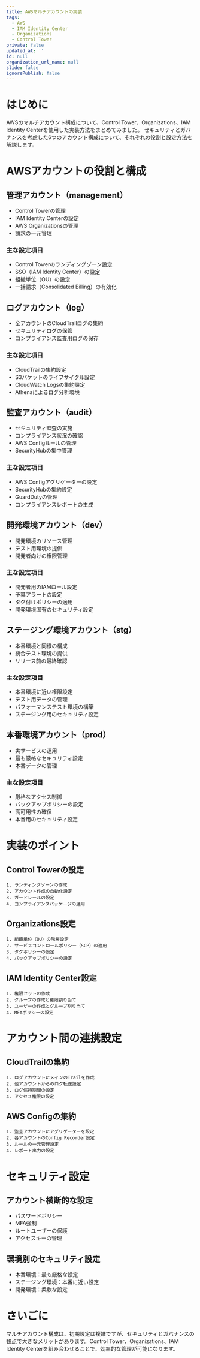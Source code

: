 ```yaml
---
title: AWSマルチアカウントの実装
tags:
  - AWS
  - IAM Identity Center
  - Organizations
  - Control Tower
private: false
updated_at: ''
id: null
organization_url_name: null
slide: false
ignorePublish: false
---
```

# はじめに

AWSのマルチアカウント構成について、Control Tower、Organizations、IAM Identity Centerを使用した実装方法をまとめてみました。
セキュリティとガバナンスを考慮した6つのアカウント構成について、それぞれの役割と設定方法を解説します。

# AWSアカウントの役割と構成

## 管理アカウント（management）
- Control Towerの管理
- IAM Identity Centerの設定
- AWS Organizationsの管理
- 請求の一元管理

### 主な設定項目
- Control Towerのランディングゾーン設定
- SSO（IAM Identity Center）の設定
- 組織単位（OU）の設定
- 一括請求（Consolidated Billing）の有効化

## ログアカウント（log）
- 全アカウントのCloudTrailログの集約
- セキュリティログの保管
- コンプライアンス監査用ログの保存

### 主な設定項目
- CloudTrailの集約設定
- S3バケットのライフサイクル設定
- CloudWatch Logsの集約設定
- Athenaによるログ分析環境

## 監査アカウント（audit）
- セキュリティ監査の実施
- コンプライアンス状況の確認
- AWS Configルールの管理
- SecurityHubの集中管理

### 主な設定項目
- AWS Configアグリゲーターの設定
- SecurityHubの集約設定
- GuardDutyの管理
- コンプライアンスレポートの生成

## 開発環境アカウント（dev）
- 開発環境のリソース管理
- テスト用環境の提供
- 開発者向けの権限管理

### 主な設定項目
- 開発者用のIAMロール設定
- 予算アラートの設定
- タグ付けポリシーの適用
- 開発環境固有のセキュリティ設定

## ステージング環境アカウント（stg）
- 本番環境と同様の構成
- 統合テスト環境の提供
- リリース前の最終確認

### 主な設定項目
- 本番環境に近い権限設定
- テスト用データの管理
- パフォーマンステスト環境の構築
- ステージング用のセキュリティ設定

## 本番環境アカウント（prod）
- 実サービスの運用
- 最も厳格なセキュリティ設定
- 本番データの管理

### 主な設定項目
- 厳格なアクセス制御
- バックアップポリシーの設定
- 高可用性の確保
- 本番用のセキュリティ設定

# 実装のポイント

## Control Towerの設定
```text
1. ランディングゾーンの作成
2. アカウント作成の自動化設定
3. ガードレールの設定
4. コンプライアンスパッケージの適用
```

## Organizations設定
```text
1. 組織単位（OU）の階層設定
2. サービスコントロールポリシー（SCP）の適用
3. タグポリシーの設定
4. バックアップポリシーの設定
```

## IAM Identity Center設定
```text
1. 権限セットの作成
2. グループの作成と権限割り当て
3. ユーザーの作成とグループ割り当て
4. MFAポリシーの設定
```

# アカウント間の連携設定

## CloudTrailの集約
```text
1. ログアカウントにメインのTrailを作成
2. 他アカウントからのログ転送設定
3. ログ保持期間の設定
4. アクセス権限の設定
```

## AWS Configの集約
```text
1. 監査アカウントにアグリゲーターを設定
2. 各アカウントのConfig Recorder設定
3. ルールの一元管理設定
4. レポート出力の設定
```

# セキュリティ設定

## アカウント横断的な設定
- パスワードポリシー
- MFA強制
- ルートユーザーの保護
- アクセスキーの管理

## 環境別のセキュリティ設定
- 本番環境：最も厳格な設定
- ステージング環境：本番に近い設定
- 開発環境：柔軟な設定

# さいごに

マルチアカウント構成は、初期設定は複雑ですが、セキュリティとガバナンスの観点で大きなメリットがあります。Control Tower、Organizations、IAM Identity Centerを組み合わせることで、効率的な管理が可能になります。
